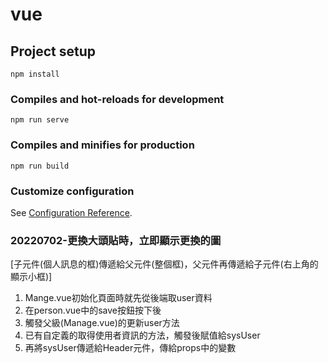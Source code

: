 # vue

## Project setup
```
npm install
```

### Compiles and hot-reloads for development
```
npm run serve
```

### Compiles and minifies for production
```
npm run build
```

### Customize configuration
See [Configuration Reference](https://cli.vuejs.org/config/).


### 20220702-更換大頭貼時，立即顯示更換的圖
[子元件(個人訊息的框)傳遞給父元件(整個框)，父元件再傳遞給子元件(右上角的顯示小框)]
1. Mange.vue初始化頁面時就先從後端取user資料
2. 在person.vue中的save按鈕按下後
3. 觸發父級(Manage.vue)的更新user方法
4. 已有自定義的取得使用者資訊的方法，觸發後賦值給sysUser
5. 再將sysUser傳遞給Header元件，傳給props中的變數